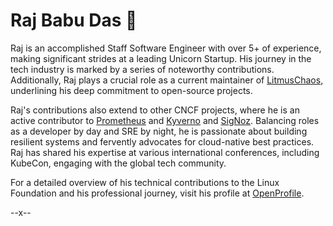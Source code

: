 # Raj Babu Das  👋
Raj is an accomplished Staff Software Engineer with over 5+ of experience, making significant strides at a leading Unicorn Startup. His journey in the tech industry is marked by a series of noteworthy contributions. Additionally, Raj plays a crucial role as a current maintainer of [LitmusChaos](https://github.com/litmuschaos/litmus), underlining his deep commitment to open-source projects.

Raj's contributions also extend to other CNCF projects, where he is an active contributor to [Prometheus](https://github.com/prometheus/test-infra) and [Kyverno](https://github.com/kyverno/kyverno) and [SigNoz](https://github.com/signoz/signoz). Balancing roles as a developer by day and SRE by night, he is passionate about building resilient systems and fervently advocates for cloud-native best practices. Raj has shared his expertise at various international conferences, including KubeCon, engaging with the global tech community.

For a detailed overview of his technical contributions to the Linux Foundation and his professional journey, visit his profile at [OpenProfile](https://openprofile.dev/profile/rajdas98).

--x--
